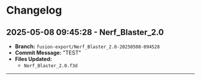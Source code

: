 # Changelog

## 2025-05-08 09:45:28 - Nerf_Blaster_2.0
- **Branch:** `fusion-export/Nerf_Blaster_2.0-20250508-094528`
- **Commit Message:** "TEST"
- **Files Updated:**
  - `Nerf_Blaster_2.0.f3d`

---

